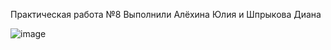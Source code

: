 Практическая работа №8
Выполнили Алёхина Юлия и Шпрыкова Диана

![image](https://github.com/user-attachments/assets/6edc91e1-b0b7-4cf7-9c8b-cf5a508f2fb9)
